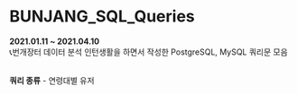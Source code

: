 # BUNJANG_SQL_Queries
<b>2021.01.11 ~ 2021.04.10</b><br>
📞번개장터 데이터 분석 인턴생활을 하면서 작성한 PostgreSQL, MySQL 쿼리문 모음

<br>
<b>쿼리 종류</b>
- 연령대별 유저 
